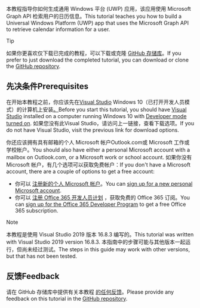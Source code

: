<!-- markdownlint-disable MD002 MD041 -->

<span data-ttu-id="90654-101">本教程指导你如何生成通用 Windows 平台 (UWP) 应用，该应用使用 Microsoft Graph API 检索用户的日历信息。</span><span class="sxs-lookup"><span data-stu-id="90654-101">This tutorial teaches you how to build a Universal Windows Platform (UWP) app that uses the Microsoft Graph API to retrieve calendar information for a user.</span></span>

> [!TIP]
> <span data-ttu-id="90654-102">如果你更喜欢仅下载已完成的教程，可以下载或克隆 [GitHub 存储库](https://github.com/microsoftgraph/msgraph-training-uwp)。</span><span class="sxs-lookup"><span data-stu-id="90654-102">If you prefer to just download the completed tutorial, you can download or clone the [GitHub repository](https://github.com/microsoftgraph/msgraph-training-uwp).</span></span>

## <a name="prerequisites"></a><span data-ttu-id="90654-103">先决条件</span><span class="sxs-lookup"><span data-stu-id="90654-103">Prerequisites</span></span>

<span data-ttu-id="90654-104">在开始本教程之前，你应该先在[Visual Studio](https://visualstudio.microsoft.com/vs/) Windows 10（已打开开发人员模式）的计算机上安装[。](https://docs.microsoft.com/windows/uwp/get-started/enable-your-device-for-development)</span><span class="sxs-lookup"><span data-stu-id="90654-104">Before you start this tutorial, you should have [Visual Studio](https://visualstudio.microsoft.com/vs/) installed on a computer running Windows 10 with [Developer mode turned on](https://docs.microsoft.com/windows/uwp/get-started/enable-your-device-for-development).</span></span> <span data-ttu-id="90654-105">如果您没有此Visual Studio，请访问上一链接，查看下载选项。</span><span class="sxs-lookup"><span data-stu-id="90654-105">If you do not have Visual Studio, visit the previous link for download options.</span></span>

<span data-ttu-id="90654-106">你还应该拥有具有邮箱的个人 Microsoft 帐户Outlook.com或 Microsoft 工作或学校帐户。</span><span class="sxs-lookup"><span data-stu-id="90654-106">You should also have either a personal Microsoft account with a mailbox on Outlook.com, or a Microsoft work or school account.</span></span> <span data-ttu-id="90654-107">如果你没有 Microsoft 帐户，有几个选项可以获取免费帐户：</span><span class="sxs-lookup"><span data-stu-id="90654-107">If you don't have a Microsoft account, there are a couple of options to get a free account:</span></span>

- <span data-ttu-id="90654-108">你可以 [注册新的个人 Microsoft 帐户](https://signup.live.com/signup?wa=wsignin1.0&rpsnv=12&ct=1454618383&rver=6.4.6456.0&wp=MBI_SSL_SHARED&wreply=https://mail.live.com/default.aspx&id=64855&cbcxt=mai&bk=1454618383&uiflavor=web&uaid=b213a65b4fdc484382b6622b3ecaa547&mkt=E-US&lc=1033&lic=1)。</span><span class="sxs-lookup"><span data-stu-id="90654-108">You can [sign up for a new personal Microsoft account](https://signup.live.com/signup?wa=wsignin1.0&rpsnv=12&ct=1454618383&rver=6.4.6456.0&wp=MBI_SSL_SHARED&wreply=https://mail.live.com/default.aspx&id=64855&cbcxt=mai&bk=1454618383&uiflavor=web&uaid=b213a65b4fdc484382b6622b3ecaa547&mkt=E-US&lc=1033&lic=1).</span></span>
- <span data-ttu-id="90654-109">你可以 [注册 Office 365 开发人员计划](https://developer.microsoft.com/office/dev-program) ，获取免费的 Office 365 订阅。</span><span class="sxs-lookup"><span data-stu-id="90654-109">You can [sign up for the Office 365 Developer Program](https://developer.microsoft.com/office/dev-program) to get a free Office 365 subscription.</span></span>

> [!NOTE]
> <span data-ttu-id="90654-110">本教程是使用 Visual Studio 2019 版本 16.8.3 编写的。</span><span class="sxs-lookup"><span data-stu-id="90654-110">This tutorial was written with Visual Studio 2019 version 16.8.3.</span></span> <span data-ttu-id="90654-111">本指南中的步骤可能与其他版本一起运行，但尚未经过测试。</span><span class="sxs-lookup"><span data-stu-id="90654-111">The steps in this guide may work with other versions, but that has not been tested.</span></span>

## <a name="feedback"></a><span data-ttu-id="90654-112">反馈</span><span class="sxs-lookup"><span data-stu-id="90654-112">Feedback</span></span>

<span data-ttu-id="90654-113">请在 GitHub 存储库中提供有关本教程 [的任何反馈](https://github.com/microsoftgraph/msgraph-training-uwp)。</span><span class="sxs-lookup"><span data-stu-id="90654-113">Please provide any feedback on this tutorial in the [GitHub repository](https://github.com/microsoftgraph/msgraph-training-uwp).</span></span>
